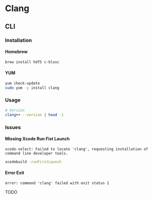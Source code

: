 # Clang

## CLI

### Installation

#### Homebrew

```sh
brew install hdf5 c-blosc
```

#### YUM

```sh
yum check-update
sudo yum -y install clang
```

### Usage

```sh
# Version
clang++ --version | head -1
```

### Issues

#### Missing Xcode Run Fist Launch

```log
xcode-select: Failed to locate 'clang', requesting installation of command line developer tools.
```

```sh
xcodebuild -runFirstLaunch
```

#### Error Exit

```log
error: command 'clang' failed with exit status 1
```

TODO
